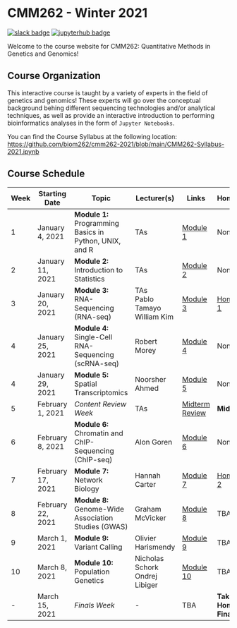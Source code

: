 # CMM262 - Winter 2021

[![slack badge](https://img.shields.io/badge/Join%20Slack-blueviolet?style=for-the-badge&logo=slack)](https://join.slack.com/t/cmm262-2021/shared_invite/zt-kr17r6m8-OvVlp4Ys66JPjqeP3bmDHg) [![jupyterhub badge](https://img.shields.io/badge/Login%20to%20JupyterHub-grey?style=for-the-badge&logo=jupyter)](https://datahub.ucsd.edu/hub/login)

Welcome to the course website for CMM262: Quantitative Methods in Genetics and Genomics! 

## Course Organization

This interactive course is taught by a variety of experts in the field of genetics and genomics! These experts will go over the conceptual background behing different sequencing technologies and/or analytical techniques, as well as provide an interactive introduction to performing bioinformatics analyses in the form of `Jupyter Notebooks`. 

You can find the Course Syllabus at the following location: https://github.com/biom262/cmm262-2021/blob/main/CMM262-Syllabus-2021.ipynb

## Course Schedule 

| Week | Starting Date     | Topic                                                   | Lecturer(s)                        | Links                                                                             | Homework    |
|------|-------------------|---------------------------------------------------------|------------------------------------|-----------------------------------------------------------------------------------|-------------|
| 1    | January 4, 2021   | **Module 1:** Programming Basics in Python, UNIX, and R | TAs                                | [Module 1](https://github.com/biom262/cmm262-2021/tree/main/module-1-programming) | None        |
| 2    | January 11, 2021  | **Module 2:** Introduction to Statistics                | TAs                                | [Module 2](https://github.com/biom262/cmm262-2021/tree/main/module-2-statistics)  | None        |
| 3    | January 20, 2021  | **Module 3:** RNA-Sequencing (RNA-seq)                  | TAs<br>Pablo Tamayo<br>William Kim | [Module 3](https://github.com/biom262/cmm262-2021/tree/main/module-3-rnaseq)      | [Homework 1](https://github.com/biom262/cmm262-2021/blob/main/homework-assignments/Homework%201_%20Module%201%20(RNA-seq).pdf)  |
| 4    | January 25, 2021  | **Module 4:** Single-Cell RNA-Sequencing (scRNA-seq)    | Robert Morey                       | [Module 4](https://github.com/biom262/cmm262-2021/tree/main/module-4-scrnaseq)    | None        |
| 4    | January 29, 2021  | **Module 5:** Spatial Transcriptomics                   | Noorsher Ahmed                     | [Module 5](https://github.com/biom262/cmm262-2021/tree/main/module-5-spatialtx)   | None        |
| 5    | February 1, 2021  | <i>Content Review Week</i>                              | TAs                                | [Midterm Review](https://github.com/biom262/cmm262-2021/tree/main/midterm-review) | **Midterm** |
| 6    | February 8, 2021  | **Module 6:** Chromatin and ChIP-Sequencing (ChIP-seq)  | Alon Goren                         | [Module 6](https://github.com/biom262/cmm262-2021/tree/main/module-6-chipseq)     | None         |
| 7    | February 17, 2021 | **Module 7:** Network Biology                           | Hannah Carter                      | [Module 7](https://github.com/biom262/cmm262-2021/tree/main/module-7-networks)   | [Homework 2](https://github.com/biom262/cmm262-2021/blob/main/homework-assignments/Homework%202_Module%207%20(Networks).pdf)                 |
| 8    | February 22, 2021 | **Module 8:** Genome-Wide Association Studies (GWAS)    | Graham McVicker                    | [Module 8](https://github.com/biom262/cmm262-2021/tree/main/module-8-gwas)   | TBA                 |
| 9    | March 1, 2021     | **Module 9:** Variant Calling                           | Olivier Harismendy                 | [Module 9](https://github.com/biom262/cmm262-2021/tree/main/module-9-variantcalling)   | TBA                 |
| 10   | March 8, 2021     | **Module 10:** Population Genetics                      | Nicholas Schork<br>Ondrej Libiger  | [Module 10](https://github.com/biom262/cmm262-2021/tree/main/module-10-popgen)   | TBA                 |
| -    | March 15, 2021    | <i>Finals Week</i>                                      | -                                  | TBA   | **Take-Home Final** |
